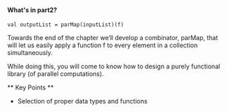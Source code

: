#### What's in part2?

```
val outputList = parMap(inputList)(f)
```

Towards the end of the chapter
we’ll develop a combinator, parMap, that will let us easily apply a function f to
every element in a collection simultaneously.

While doing this, you will come to know how to design a purely functional library (of parallel computations).

** Key Points **

* Selection of proper data types and functions
